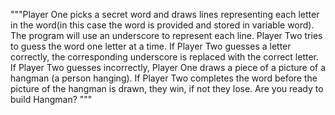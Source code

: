 
"""Player One picks a secret word and draws lines representing each letter in the word(in this case the word is provided and stored in variable word).
The program will use an underscore to represent each line. Player Two tries to guess the word one
letter at a time. If Player Two guesses a letter correctly, the corresponding underscore is
replaced with the correct letter. If Player Two guesses incorrectly, Player One draws a piece
of a picture of a hangman (a person hanging). If Player Two completes the word before the
picture of the hangman is drawn, they win, if not they lose.
Are you ready to build Hangman? """
